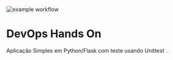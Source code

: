 ![example workflow](https://github.com/giovanesd/devopslab/actions/workflows/pipeline.yml/badge.svg)

# DevOps Hands On
Aplicação Simples em Python/Flask com teste usando Unittest
.
